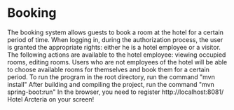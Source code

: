 # Booking
The booking system allows guests to book a room at the hotel for a certain period of time. When logging in, during the authorization process, the user is granted the appropriate rights: either he is a hotel employee or a visitor. The following actions are available to the hotel employee: viewing occupied rooms, editing rooms.  Users who are not employees of the hotel will be able to choose available rooms for themselves and book them for a certain period.
To run the program in the root directory, run the command "mvn install"
After building and compiling the project, run the command "mvn spring-boot:run"
In the browser, you need to register http://localhost:8081/
Hotel Arcteria on your screen!
